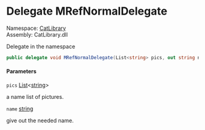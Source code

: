 ﻿# Delegate MRefNormalDelegate

Namespace: [CatLibrary](CatLibrary.md)  
Assembly: CatLibrary.dll

Delegate in the namespace

```csharp
public delegate void MRefNormalDelegate(List<string> pics, out string name)
```

#### Parameters

`pics` [List](https://learn.microsoft.com/dotnet/api/system.collections.generic.list-1)<[string](https://learn.microsoft.com/dotnet/api/system.string)>

a name list of pictures.

`name` [string](https://learn.microsoft.com/dotnet/api/system.string)

give out the needed name.


